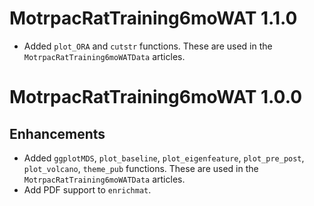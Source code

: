 # MotrpacRatTraining6moWAT 1.1.0

* Added `plot_ORA` and `cutstr` functions. These are used in the `MotrpacRatTraining6moWATData` articles.


# MotrpacRatTraining6moWAT 1.0.0

## Enhancements
* Added `ggplotMDS`, `plot_baseline`, `plot_eigenfeature`, `plot_pre_post`, `plot_volcano`, `theme_pub` functions. These are used in the `MotrpacRatTraining6moWATData` articles.
* Add PDF support to `enrichmat`.
